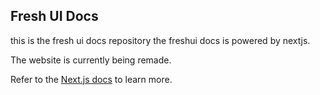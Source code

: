 ## Fresh UI Docs

this is the fresh ui docs repository the freshui docs is powered by nextjs.

The website is currently being remade.

Refer to the [Next.js docs](https://nextjs.org/docs/getting-started) to learn more.
